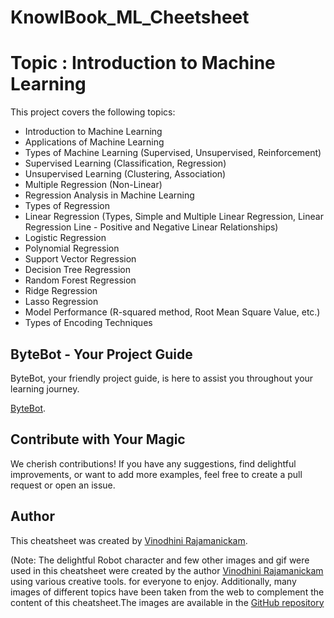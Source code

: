 # KnowlBook_ML_Cheetsheet
# Topic : Introduction to Machine Learning

This project covers the following topics:

- Introduction to Machine Learning
- Applications of Machine Learning
- Types of Machine Learning (Supervised, Unsupervised, Reinforcement)
- Supervised Learning (Classification, Regression)
- Unsupervised Learning (Clustering, Association)
- Multiple Regression (Non-Linear)
- Regression Analysis in Machine Learning
- Types of Regression
- Linear Regression (Types, Simple and Multiple Linear Regression, Linear Regression Line - Positive and Negative Linear Relationships)
- Logistic Regression
- Polynomial Regression
- Support Vector Regression
- Decision Tree Regression
- Random Forest Regression
- Ridge Regression
- Lasso Regression
- Model Performance (R-squared method, Root Mean Square Value, etc.)
- Types of Encoding Techniques

## ByteBot - Your Project Guide

ByteBot, your friendly project guide, is here to assist you throughout your learning journey.

[ByteBot](https://github.com/Vinodhini96/KnowlBook_ML_Cheetsheet/blob/main/KnowlBook_3.0_final/Your%20paragraph%20text%20(1).jpg).


##  Contribute with Your Magic
We cherish contributions! If you have any suggestions, find delightful improvements, or want to add more examples, feel free to create a  pull request or open an issue.

##  Author 
This cheatsheet was created by [Vinodhini Rajamanickam](https://github.com/Vinodhini96).

(Note: The delightful Robot character and few other images and gif were used in this cheatsheet were created by the author [Vinodhini Rajamanickam](https://github.com/Vinodhini96) using various creative tools. for everyone to enjoy. Additionally, many images of different topics  have been taken from the web to complement the content of this cheatsheet.The images are available in the [GitHub repository](https://github.com/Vinodhini96/KnowlBook_ML_Cheetsheet/tree/main/KnowlBook_3.0_final)
